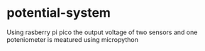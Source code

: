 # potential-system
<p>
  Using rasberry pi pico the output voltage of two sensors  and one poteniometer is meatured using micropython
</p>


